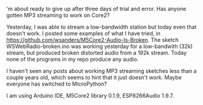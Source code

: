 'm about ready to give up after three days of trial and error. Has anyone gotten MP3 streaming to work on Core2?

Yesterday, I was able to stream a low-bandwidth station but today even that doesn't work. I posted some examples of what I have tried, in https://github.com/wsanders/M5Core2-Audio-Is-Broken. The sketch WSWebRadio-broken.ino was working yesterday for a low-bandwith (32k) stream, but produced broken distorted audio from a 192k stream. Today none of the programs in my repo produce any audio.

I haven't seen any posts about working MP3 streaming sketches less than a couple years old, which seems to hint that it just doesn't work. Maybe everyone has switched to MicroPython?

I am using Arduino IDE, M5Core2 library 0.1.9, ESP8266Audio 1.9.7.

